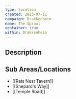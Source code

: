 ```yaml
---
type: location
created: 2023-07-11
campaign: Drakkenheim
name: The Sprawl
container: true
within: Drakkenheim
---
```


## Description


## Sub Areas/Locations

<!-- QueryToSerialize: LIST FROM "DND - Drakkenheim/Locations" WHERE within = "The Sprawl" -->
<!-- SerializedQuery: LIST FROM "DND - Drakkenheim/Locations" WHERE within = "The Sprawl" -->
- [[Rats Nest Tavern]]
- [[Shepard's Way]]
- [[Temple Road]]
<!-- SerializedQuery END -->
